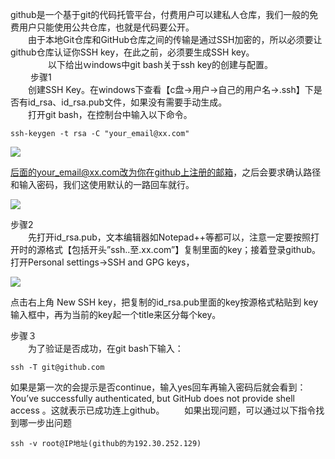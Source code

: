 github是一个基于git的代码托管平台，付费用户可以建私人仓库，我们一般的免费用户只能使用公共仓库，也就是代码要公开。   
　　由于本地Git仓库和GitHub仓库之间的传输是通过SSH加密的，所以必须要让github仓库认证你SSH key，在此之前，必须要生成SSH key。   
　　 
　　以下给出ｗindows中git bash关于ssh key的创建与配置。    
　　 
步骤1   
　　创建SSH Key。在windows下查看【c盘->用户->自己的用户名->.ssh】下是否有id_rsa、id_rsa.pub文件，如果没有需要手动生成。   
　　打开git bash，在控制台中输入以下命令。  

```shell
ssh-keygen -t rsa -C "your_email@xx.com"
```

![](https://images.gitee.com/uploads/images/2020/1204/111143_29659a4d_1479682.png)    

后面的your_email@xx.com改为你在github上注册的邮箱，之后会要求确认路径和输入密码，我们这使用默认的一路回车就行。  

![](https://images.gitee.com/uploads/images/2020/1204/111210_34025c90_1479682.png)  

步骤2   
　　先打开id_rsa.pub，文本编辑器如Notepad++等都可以，注意一定要按照打开时的源格式【包括开头”ssh..至.xx.com”】复制里面的key；接着登录github。打开Personal settings->SSH and GPG keys，   

![](https://images.gitee.com/uploads/images/2020/1204/111249_f328e503_1479682.png)  

点击右上角 New SSH key，把复制的id_rsa.pub里面的key按源格式粘贴到 key输入框中，再为当前的key起一个title来区分每个key。  

步骤３   
　　为了验证是否成功，在git bash下输入：  
```shell
ssh -T git@github.com
```
如果是第一次的会提示是否continue，输入yes回车再输入密码后就会看到：You’ve successfully authenticated, but GitHub does not provide shell access 。这就表示已成功连上github。 
　　如果出现问题，可以通过以下指令找到哪一步出问题  
```shell
ssh -v root@IP地址(github的为192.30.252.129)
```
